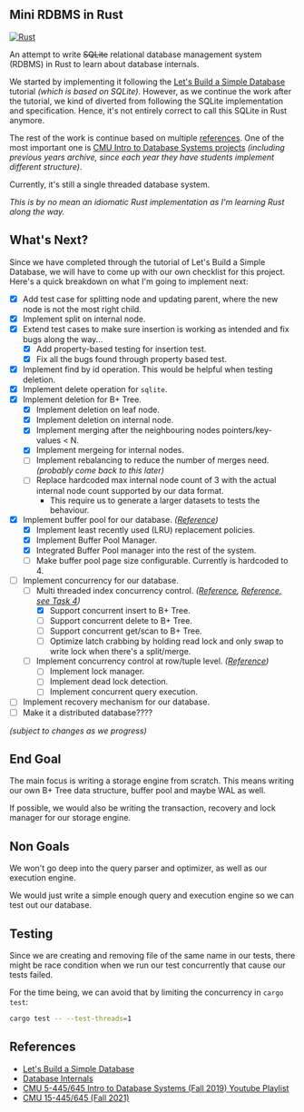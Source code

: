 ## Mini RDBMS in Rust

[![Rust](https://github.com/kw7oe/sqlite-rust/actions/workflows/rust.yml/badge.svg)](https://github.com/kw7oe/sqlite-rust/actions/workflows/rust.yml)

An attempt to write ~~SQLite~~ relational database management system (RDBMS) in Rust
to learn about database internals.

We started by implementing it following the [Let's Build a Simple Database][0]
tutorial _(which is based on SQLite)_. However, as we continue the work after the
tutorial, we kind of diverted from following the SQLite implementation and specification.
Hence, it's not entirely correct to call this SQLite in Rust anymore.

The rest of the work is continue based on multiple [references](#references).
One of the most important one is [CMU Intro to Database Systems projects][5]
_(including previous years archive, since each year they have students
implement different structure)_.

Currently, it's still a single threaded database system.

_This is by no mean an idiomatic Rust implementation as I'm learning Rust
along the way._

## What's Next?

Since we have completed through the tutorial of Let's Build a Simple Database,
we will have to come up with our own checklist for this project. Here's a
quick breakdown on what I'm going to implement next:

- [x] Add test case for splitting node and updating parent, where the new node is not the most right child.
- [x] Implement split on internal node.
- [x] Extend test cases to make sure insertion is working as intended and fix
      bugs along the way...
  - [x] Add property-based testing for insertion test.
  - [x] Fix all the bugs found through property based test.
- [x] Implement find by id operation. This would be helpful when testing
      deletion.
- [x] Implement delete operation for `sqlite`.
- [x] Implement deletion for B+ Tree.
  - [x] Implement deletion on leaf node.
  - [x] Implement deletion on internal node.
  - [x] Implement merging after the neighbouring nodes pointers/key-values < N.
  - [x] Implement mergeing for internal nodes.
  - [ ] Implement rebalancing to reduce the number of merges need. _(probably come back to this later)_
  - [ ] Replace hardcoded max internal node count of 3 with the actual internal
    node count supported by our data format.
      - This require us to generate a larger datasets to tests the
        behaviour.
- [x] Implement buffer pool for our database. _([Reference][1])_
  - [x] Implement least recently used (LRU) replacement policies.
  - [x] Implement Buffer Pool Manager.
  - [x] Integrated Buffer Pool manager into the rest of the system.
  - [ ] Make buffer pool page size configurable. Currently is hardcoded to 4.
- [ ] Implement concurrency for our database.
  - [ ] Multi threaded index concurrency control. _([Reference][2], [Reference, see Task 4][3])_
    - [x] Support concurrent insert to B+ Tree.
    - [ ] Support concurrent delete to B+ Tree.
    - [ ] Support concurrent get/scan to B+ Tree.
    - [ ] Optimize latch crabbing by holding read lock and only swap to write
      lock when there's a split/merge.
  - [ ] Implement concurrency control at row/tuple level. _([Reference][4])_
    - [ ] Implement lock manager.
    - [ ] Implement dead lock detection.
    - [ ] Implement concurrent query execution.
- [ ] Implement recovery mechanism for our database.
- [ ] Make it a distributed database????

_(subject to changes as we progress)_

## End Goal

The main focus is writing a storage engine from scratch. This means
writing our own B+ Tree data structure, buffer pool and
maybe WAL as well.

If possible, we would also be writing the transaction, recovery
and lock manager for our storage engine.

## Non Goals

We won't go deep into the query parser and optimizer, as well
as our execution engine.

We would just write a simple enough query and execution engine
so we can test out our database.

## Testing

Since we are creating and removing file of the same name in our tests,
there might be race condition when we run our test concurrently that
cause our tests failed.

For the time being, we can avoid that by limiting the concurrency
in `cargo test`:

```sh
cargo test -- --test-threads=1
```

## References

- [Let's Build a Simple Database][0]
- [Database Internals](https://www.databass.dev/)
- [CMU 5-445/645 Intro to Database Systems (Fall 2019) Youtube Playlist](https://www.youtube.com/playlist?list=PLSE8ODhjZXjbohkNBWQs_otTrBTrjyohi)
- [CMU 15-445/645 (Fall 2021)](https://15445.courses.cs.cmu.edu/fall2021/)

[0]: https://cstack.github.io/db_tutorial/
[1]: https://15445.courses.cs.cmu.edu/fall2021/project1/
[2]: https://www.youtube.com/watch?v=x5tqzyf0zrk&list=PLSE8ODhjZXjbohkNBWQs_otTrBTrjyohi&index=9
[3]: https://15445.courses.cs.cmu.edu/fall2020/project2/
[4]: https://15445.courses.cs.cmu.edu/fall2020/project4/
[5]: https://15445.courses.cs.cmu.edu/fall2021/assignments.html
